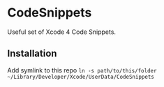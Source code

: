 # CodeSnippets
Useful set of Xcode 4 Code Snippets.

## Installation
Add symlink to this repo `ln -s path/to/this/folder ~/Library/Developer/Xcode/UserData/CodeSnippets`
